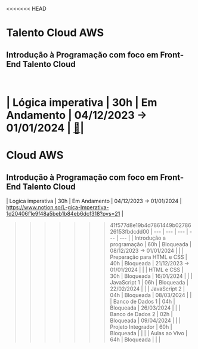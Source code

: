 <<<<<<< HEAD
# Talento Cloud AWS

## Introdução à Programação com foco em Front-End   Talento Cloud     
<BR>

| Lógica imperativa | 30h | Em Andamento | 04/12/2023 → 01/01/2024 | [📁](https://)|
=======
# Cloud AWS
##      Introdução à Programação com foco em Front-End   Talento Cloud     


| Logica imperativa | 30h | Em Andamento | 04/12/2023 → 01/01/2024 | https://www.notion.so/L-gica-Imperativa-1d20406f1e9f48a5beb1b84eb6dcf318?pvs=21 |
>>>>>>> 41f577d8e19b4d7861449b0278626153fbdcdd00
| --- | --- | --- | --- | --- |
| Introdução a programação | 60h | Bloqueada | 08/12/2023 → 01/01/2024 |  |
| Preparação para HTML e CSS | 40h | Bloqueada | 21/12/2023 → 01/01/2024 |  |
| HTML e CSS | 30h | Bloqueada | 16/01/2024  |  |
| JavaScript 1 | 06h | Bloqueada | 22/02/2024  |  |
| JavaScript 2 | 04h | Bloqueada | 08/03/2024  |  |
| Banco de Dados 1 | 04h | Bloqueada | 26/03/2024  |  |
| Banco de Dados 2 | 02h | Bloqueada | 09/04/2024  |  |
| Projeto Integrador | 60h | Bloqueada |  |  |
| Aulas ao Vivo | 64h | Bloqueada |  |  |
